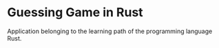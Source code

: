 # Guessing Game in Rust

Application belonging to the learning path of the programming language Rust.
